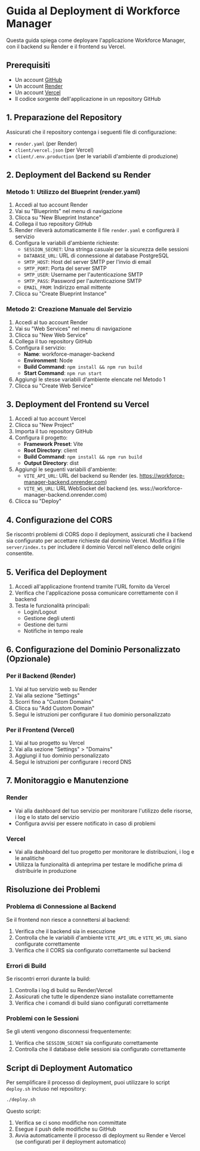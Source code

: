 # Guida al Deployment di Workforce Manager

Questa guida spiega come deployare l'applicazione Workforce Manager, con il backend su Render e il frontend su Vercel.

## Prerequisiti

- Un account [GitHub](https://github.com/)
- Un account [Render](https://render.com/)
- Un account [Vercel](https://vercel.com/)
- Il codice sorgente dell'applicazione in un repository GitHub

## 1. Preparazione del Repository

Assicurati che il repository contenga i seguenti file di configurazione:

- `render.yaml` (per Render)
- `client/vercel.json` (per Vercel)
- `client/.env.production` (per le variabili d'ambiente di produzione)

## 2. Deployment del Backend su Render

### Metodo 1: Utilizzo del Blueprint (render.yaml)

1. Accedi al tuo account Render
2. Vai su "Blueprints" nel menu di navigazione
3. Clicca su "New Blueprint Instance"
4. Collega il tuo repository GitHub
5. Render rileverà automaticamente il file `render.yaml` e configurerà il servizio
6. Configura le variabili d'ambiente richieste:
   - `SESSION_SECRET`: Una stringa casuale per la sicurezza delle sessioni
   - `DATABASE_URL`: URL di connessione al database PostgreSQL
   - `SMTP_HOST`: Host del server SMTP per l'invio di email
   - `SMTP_PORT`: Porta del server SMTP
   - `SMTP_USER`: Username per l'autenticazione SMTP
   - `SMTP_PASS`: Password per l'autenticazione SMTP
   - `EMAIL_FROM`: Indirizzo email mittente
7. Clicca su "Create Blueprint Instance"

### Metodo 2: Creazione Manuale del Servizio

1. Accedi al tuo account Render
2. Vai su "Web Services" nel menu di navigazione
3. Clicca su "New Web Service"
4. Collega il tuo repository GitHub
5. Configura il servizio:
   - **Name**: workforce-manager-backend
   - **Environment**: Node
   - **Build Command**: `npm install && npm run build`
   - **Start Command**: `npm run start`
6. Aggiungi le stesse variabili d'ambiente elencate nel Metodo 1
7. Clicca su "Create Web Service"

## 3. Deployment del Frontend su Vercel

1. Accedi al tuo account Vercel
2. Clicca su "New Project"
3. Importa il tuo repository GitHub
4. Configura il progetto:
   - **Framework Preset**: Vite
   - **Root Directory**: client
   - **Build Command**: `npm install && npm run build`
   - **Output Directory**: dist
5. Aggiungi le seguenti variabili d'ambiente:
   - `VITE_API_URL`: URL del backend su Render (es. https://workforce-manager-backend.onrender.com)
   - `VITE_WS_URL`: URL WebSocket del backend (es. wss://workforce-manager-backend.onrender.com)
6. Clicca su "Deploy"

## 4. Configurazione del CORS

Se riscontri problemi di CORS dopo il deployment, assicurati che il backend sia configurato per accettare richieste dal dominio Vercel. Modifica il file `server/index.ts` per includere il dominio Vercel nell'elenco delle origini consentite.

## 5. Verifica del Deployment

1. Accedi all'applicazione frontend tramite l'URL fornito da Vercel
2. Verifica che l'applicazione possa comunicare correttamente con il backend
3. Testa le funzionalità principali:
   - Login/Logout
   - Gestione degli utenti
   - Gestione dei turni
   - Notifiche in tempo reale

## 6. Configurazione del Dominio Personalizzato (Opzionale)

### Per il Backend (Render)

1. Vai al tuo servizio web su Render
2. Vai alla sezione "Settings"
3. Scorri fino a "Custom Domains"
4. Clicca su "Add Custom Domain"
5. Segui le istruzioni per configurare il tuo dominio personalizzato

### Per il Frontend (Vercel)

1. Vai al tuo progetto su Vercel
2. Vai alla sezione "Settings" > "Domains"
3. Aggiungi il tuo dominio personalizzato
4. Segui le istruzioni per configurare i record DNS

## 7. Monitoraggio e Manutenzione

### Render

- Vai alla dashboard del tuo servizio per monitorare l'utilizzo delle risorse, i log e lo stato del servizio
- Configura avvisi per essere notificato in caso di problemi

### Vercel

- Vai alla dashboard del tuo progetto per monitorare le distribuzioni, i log e le analitiche
- Utilizza la funzionalità di anteprima per testare le modifiche prima di distribuirle in produzione

## Risoluzione dei Problemi

### Problema di Connessione al Backend

Se il frontend non riesce a connettersi al backend:

1. Verifica che il backend sia in esecuzione
2. Controlla che le variabili d'ambiente `VITE_API_URL` e `VITE_WS_URL` siano configurate correttamente
3. Verifica che il CORS sia configurato correttamente sul backend

### Errori di Build

Se riscontri errori durante la build:

1. Controlla i log di build su Render/Vercel
2. Assicurati che tutte le dipendenze siano installate correttamente
3. Verifica che i comandi di build siano configurati correttamente

### Problemi con le Sessioni

Se gli utenti vengono disconnessi frequentemente:

1. Verifica che `SESSION_SECRET` sia configurato correttamente
2. Controlla che il database delle sessioni sia configurato correttamente

## Script di Deployment Automatico

Per semplificare il processo di deployment, puoi utilizzare lo script `deploy.sh` incluso nel repository:

```bash
./deploy.sh
```

Questo script:
1. Verifica se ci sono modifiche non committate
2. Esegue il push delle modifiche su GitHub
3. Avvia automaticamente il processo di deployment su Render e Vercel (se configurati per il deployment automatico)